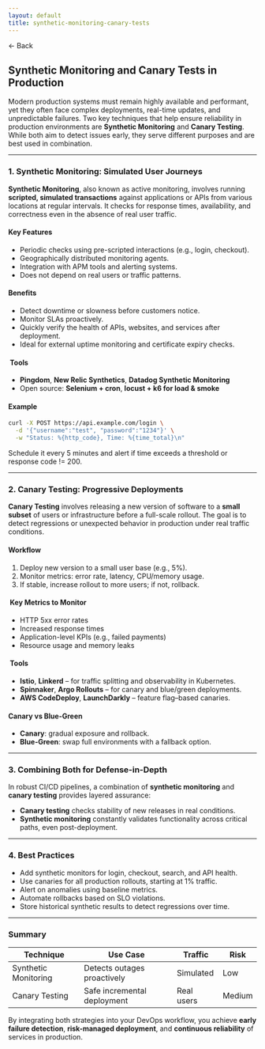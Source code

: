 ```yaml
---
layout: default
title: synthetic-monitoring-canary-tests
---
```


<a href="https://anish7600.github.io/technical-writeups" style="text-decoration: none;">← Back</a>


## Synthetic Monitoring and Canary Tests in Production

Modern production systems must remain highly available and performant, yet they often face complex deployments, real-time updates, and unpredictable failures. Two key techniques that help ensure reliability in production environments are **Synthetic Monitoring** and **Canary Testing**. While both aim to detect issues early, they serve different purposes and are best used in combination.

---

### 1. Synthetic Monitoring: Simulated User Journeys

**Synthetic Monitoring**, also known as active monitoring, involves running **scripted, simulated transactions** against applications or APIs from various locations at regular intervals. It checks for response times, availability, and correctness even in the absence of real user traffic.

####  Key Features

* Periodic checks using pre-scripted interactions (e.g., login, checkout).
* Geographically distributed monitoring agents.
* Integration with APM tools and alerting systems.
* Does not depend on real users or traffic patterns.

####  Benefits

* Detect downtime or slowness before customers notice.
* Monitor SLAs proactively.
* Quickly verify the health of APIs, websites, and services after deployment.
* Ideal for external uptime monitoring and certificate expiry checks.

#### ️ Tools

* **Pingdom**, **New Relic Synthetics**, **Datadog Synthetic Monitoring**
* Open source: **Selenium + cron**, **locust + k6 for load & smoke**

####  Example

```bash
curl -X POST https://api.example.com/login \
  -d '{"username":"test", "password":"1234"}' \
  -w "Status: %{http_code}, Time: %{time_total}\n"
```

Schedule it every 5 minutes and alert if time exceeds a threshold or response code != 200.

---

### 2. Canary Testing: Progressive Deployments

**Canary Testing** involves releasing a new version of software to a **small subset** of users or infrastructure before a full-scale rollout. The goal is to detect regressions or unexpected behavior in production under real traffic conditions.

####  Workflow

1. Deploy new version to a small user base (e.g., 5%).
2. Monitor metrics: error rate, latency, CPU/memory usage.
3. If stable, increase rollout to more users; if not, rollback.

#### ️ Key Metrics to Monitor

* HTTP 5xx error rates
* Increased response times
* Application-level KPIs (e.g., failed payments)
* Resource usage and memory leaks

#### ️ Tools

* **Istio**, **Linkerd** – for traffic splitting and observability in Kubernetes.
* **Spinnaker**, **Argo Rollouts** – for canary and blue/green deployments.
* **AWS CodeDeploy**, **LaunchDarkly** – feature flag–based canaries.

####  Canary vs Blue-Green

* **Canary**: gradual exposure and rollback.
* **Blue-Green**: swap full environments with a fallback option.

---

### 3. Combining Both for Defense-in-Depth

In robust CI/CD pipelines, a combination of **synthetic monitoring** and **canary testing** provides layered assurance:

* **Canary testing** checks stability of new releases in real conditions.
* **Synthetic monitoring** constantly validates functionality across critical paths, even post-deployment.

---

### 4. Best Practices

* Add synthetic monitors for login, checkout, search, and API health.
* Use canaries for all production rollouts, starting at 1% traffic.
* Alert on anomalies using baseline metrics.
* Automate rollbacks based on SLO violations.
* Store historical synthetic results to detect regressions over time.

---

### Summary

| Technique            | Use Case                    | Traffic    | Risk   |
| -------------------- | --------------------------- | ---------- | ------ |
| Synthetic Monitoring | Detects outages proactively | Simulated  | Low    |
| Canary Testing       | Safe incremental deployment | Real users | Medium |

By integrating both strategies into your DevOps workflow, you achieve **early failure detection**, **risk-managed deployment**, and **continuous reliability** of services in production.
